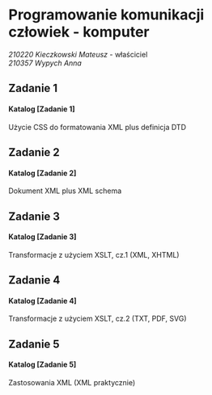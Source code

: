 # Programowanie komunikacji człowiek - komputer

*210220 Kieczkowski Mateusz* - właściciel </br>
*210357 Wypych Anna*

## Zadanie 1
#### Katalog [Zadanie 1]
Użycie CSS do formatowania XML plus definicja DTD

## Zadanie 2
#### Katalog [Zadanie 2]
Dokument XML plus XML schema

## Zadanie 3
#### Katalog [Zadanie 3]
Transformacje z użyciem XSLT, cz.1 (XML, XHTML)

## Zadanie 4
#### Katalog [Zadanie 4]
Transformacje z użyciem XSLT, cz.2 (TXT, PDF, SVG)

## Zadanie 5
#### Katalog [Zadanie 5]
Zastosowania XML (XML praktycznie)
